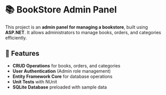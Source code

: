 # 📚 BookStore Admin Panel

This project is an **admin panel for managing a bookstore**, built using **ASP.NET**. It allows administrators to manage books, orders, and categories efficiently.

## 🎯 Features
-  **CRUD Operations** for books, orders, and categories
-  **User Authentication** (Admin role management)
-  **Entity Framework Core** for database operations
-  **Unit Tests** with NUnit
-  **SQLite Database** preloaded with sample data
